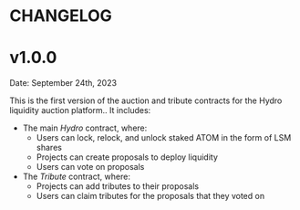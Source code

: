# CHANGELOG

# v1.0.0

Date: September 24th, 2023

This is the first version of the auction and tribute contracts for the Hydro liquidity auction platform..
It includes:
* The main _Hydro_ contract, where:
  * Users can lock, relock, and unlock staked ATOM in the form of LSM shares
  * Projects can create proposals to deploy liquidity
  * Users can vote on proposals
* The _Tribute_ contract, where:
  * Projects can add tributes to their proposals
  * Users can claim tributes for the proposals that they voted on